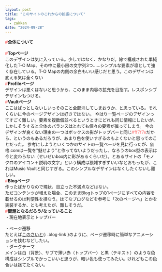 ```yaml
---
layout: post
title: "このサイトのこれからの拡張について"
tags:
  - zakkan
date: "2024-09-28"
---
```


<strong><font color="#ff7f7e">#</font>全体について</strong><br>
<br>
<strong><font color="#ff7f7e">#</font>Topページ</strong><br>
このデザインは気に入っている。少しではなく、かなりだ。線で構成された単純化したT-O Map、その中に最小限の文字列3つ......シンプルな要素が凛として強く存在している。T-O Mapの内側の余白もいい感じだと思う。このデザインは変える気は全くない<br>
<strong><font color="#ff7f7e">#</font>Profileページ</strong><br>
デザインは悪くはないと思うから、このまま内容の拡充を目指す。レスポンシブデザインもつける。<br>
<strong><font color="#ff7f7e">#</font>Vaultページ</strong><br>
ここはぱっとしないしいっそのこと全部消してしまおうか、と思っている。それくらいに今のページデザインは好きではない。
やはり一覧ページのデザインってすごく難しい。要素を複数個並べるというときにどれも同じ情報にしたいが、しかしそうすると全体のバランスはとれても個々の要素が曇ってしまう。
今のデザインが良くない理由の一つはボックスの影がトップバーと同じ<font color="#ff7f7e">#ff7f7e</font>だから、というのもあるだろうが、あまり色を使いすぎるのもよくないと思ってのことだった。
参考にしようといくつかのサイトの一覧ページを見に行ったが、価格.comは一覧を"魅せよう"と作ってないようだったし、なろうのbox型の表示は今と変わらない（せいぜいbox内に彩があるくらいだ）。とあるサイトの「モノクロのアイコン＋説明の文字」という構成は猥雑すぎずいいなとおもったが、これはMusic Vaultと同じすぎる。このシンプルなデザインはなくしたくないし難しい。<br>
<strong><font color="#ff7f7e">#</font>Blogページ</strong><br>
作ったばかりなので現状、目立った不満点などはない。<br>
ただコンテンツが増えた場合、このままBlogトップの1ページにすべての内容を載せるのは利便性を損なう。はてなブログなどを参考に「次のページへ」とかを実装するか、とも考えたが、難しそうだ。<br>
<strong><font color="#ff7f7e">#</font>問題となるだろう/なっていること</strong><br>
・現在地表示とトップバー<br>
<br>
・ページ遷移<br>
たとえば[このさいと](https://lopan.jp){: .blog-link }のように、ページ遷移時に簡単なアニメーションを挟むなどしたい。<br>
・ダークテーマ<br>
メインは白（背景）、サブで薄い赤（トップバー）と黒（テキスト）のような色構成はシンプルでかっこいいと思うが、暗い色も使ってみたい。けれどもこの色合いは捨てたくない。<br>
